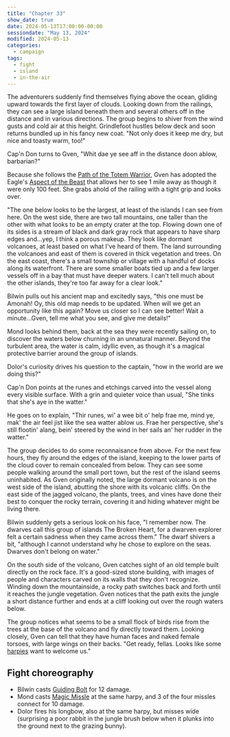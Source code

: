 ```yaml
---
title: "Chapter 33"
show_date: true
date: 2024-05-13T17:00:00-00:00
sessiondate: "May 13, 2024"
modified: 2024-05-13
categories:
  - campaign
tags:
  - fight
  - island
  - in-the-air
---
```


The adventurers suddenly find themselves flying above the ocean, gliding upward towards
the first layer of clouds. Looking down from the railings, they can see a large island
beneath them and several others off in the distance and in various directions. The group
begins to shiver from the wind gusts and cold air at this height. Grindlefoot hustles
below deck and soon returns bundled up in his fancy new coat. "Not only does it keep me dry,
but nice and toasty warm, too!"

Cap'n Don turns to Gven, "Whit dae ye see aff in the distance doon ablow, barbarian?"

Because she follows the [Path of the Totem Warrior](https://dnd5e.wikidot.com/barbarian:totem-warrior),
Gven has adopted the Eagle's [Aspect of the Beast](https://dnd5e.wikidot.com/barbarian:totem-warrior#toc2)
that allows her to see 1 mile away as though it were only 100 feet. She grabs ahold
of the railing with a tight grip and looks over.

"The one below looks to be the largest, at least of the islands I can see from here.
On the west side, there are two tall mountains, one taller than the other with what looks to
be an empty crater at the top. Flowing down one of its sides is a stream of black and dark
gray rock that appears to have sharp edges and...yep, I think a porous makeup. They look like
dormant volcanoes, at least based on what I've heard of them. The land surrounding the volcanoes
and east of them is covered in thick vegetation and trees.
On the east coast, there's a small township or village with a handful of docks along its waterfront.
There are some smaller boats tied up and a few larger vessels off in a bay that must have
deeper waters. I can't tell much about the other islands, they're too far away for a clear look."

Bilwin pulls out his ancient map and excitedly says, "this one must be Amonah! Oy, this
old map needs to be updated. When will we get an opportunity like this again? Move us closer
so I can see better! Wait a minute...Gven, tell me what you see, and give me details!"

Mond looks behind them, back at the sea they were recently sailing on, to discover the waters
below churning in an unnatural manner. Beyond the turbulent area, the water is calm,
idyllic even, as though it's a magical protective barrier around the group of islands.

Dolor's curiosity drives his question to the captain, "how in the world are we doing this?"

Cap'n Don points at the runes and etchings carved into the vessel along every visible
surface. With a grin and quieter voice than usual, "She tinks that she's aye in the watter."

He goes on to explain, "Thir runes, wi' a wee bit o' help frae me, mind ye, mak' the air
feel jist like the sea watter ablow us. Frae her perspective, she's still flootin' alang,
bein' steered by the wind in her sails an' her rudder in the watter."

The group decides to do some reconnaisance from above. For the next few hours,
they fly around the edges of the island, keeping to the lower parts of the cloud cover to remain
concealed from below. They can see some people walking around the small port town, but
the rest of the island seems uninhabited. As Gven originally noted, the large dormant
volcano is on the west side of the island, abutting the shore with its volcanic cliffs.
On the east side of the jagged volcano, the plants, trees, and vines have done their best
to conquer the rocky terrain, covering it and hiding whatever might be living there.

Bilwin suddenly gets a serious look on his face, "I remember now. The dwarves call this group
of islands The Broken Heart, for a dwarven explorer felt a certain sadness when they came
across them." The dwarf shivers a bit, "although I cannot understand why he chose to
explore on the seas. Dwarves don't belong on water."

On the south side of the volcano, Gven catches sight of an old temple built directly on the
rock face. It's a good-sized stone building, with images of people and characters carved on
its walls that they don't recognize. Winding down the mountainside, a rocky path switches
back and forth until it reaches the jungle vegetation. Gven notices that the path exits
the jungle a short distance further and ends at a cliff looking out over the rough waters below.

The group notices what seems to be a small flock of birds rise from the trees at the base of
the volcano and fly directly toward them. Looking closely, Gven can tell that they have
human faces and naked female torsoes, with large wings on their backs. "Get ready, fellas.
Looks like some [harpies](https://www.dndbeyond.com/monsters/16919-harpy) want to welcome us."

## Fight choreography

<!-- Initiative rolls:
  Bilwin - 22
  Dolor - 5 (nat 1 + 4)
  Grindlefoot - 17
  Gven - 17
  Mond - 15
-->

<!-- Pre-round 1 -->
* Bilwin casts [Guiding Bolt](https://www.dndbeyond.com/spells/2133-guiding-bolt) for 12 damage.
* Mond casts [Magic Missle](https://www.dndbeyond.com/spells/2176-magic-missile) at the same harpy,
  and 3 of the four missles connect for 10 damage.
* Dolor fires his longbow, also at the same harpy, but misses wide (surprising a poor rabbit in the jungle
  brush below when it plunks into the ground next to the grazing bunny).

<!-- Round 1 -->


<!-- NOTES -->

<!-- em dash: — | Mac kebyoard shortcut = Option + Shift + Dash (-) -->
<!-- https://oatcookies.neocities.org/dndmoney to convert copper, silver, gold, and more into CP -->
<!--
  Lists of spells for the classes:
    - Cleric spells: https://www.dndbeyond.com/spells/class/cleric 
    - Druid spells: https://www.dndbeyond.com/spells/class/druid
    - Sorcerer spells: https://www.dndbeyond.com/spells/class/sorcerer
  Monsters: https://www.dndbeyond.com/monsters
-->
<!-- Directions on a boat:
  Port = left side
  Starboard = right side
  Bow = front
  Aft = back (inside the ship, on board)
  Stern = back (outside, offboard)
-->


